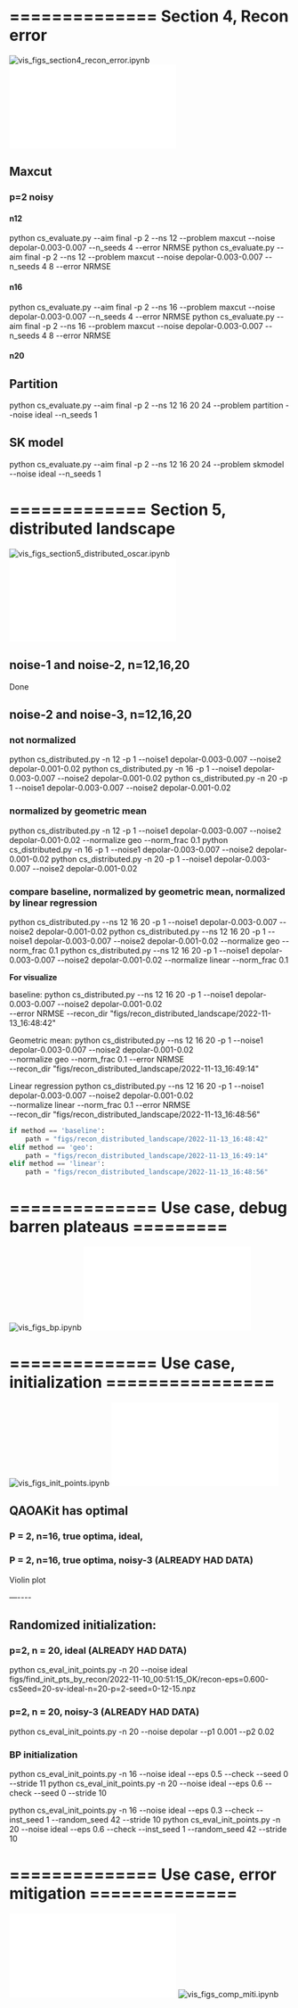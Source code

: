 
# ============== Section 4, Recon error

![vis_figs_section4_recon_error.ipynb](vis_figs_section4_recon_error.ipynb)
![cs_evaluate.py](cs_evaluate.py)

## Maxcut


### p=2 noisy

#### n12
python cs_evaluate.py --aim final -p 2 --ns 12 --problem maxcut --noise depolar-0.003-0.007 --n_seeds 4 --error NRMSE
python cs_evaluate.py --aim final -p 2 --ns 12 --problem maxcut --noise depolar-0.003-0.007 --n_seeds 4 8 --error NRMSE

#### n16
python cs_evaluate.py --aim final -p 2 --ns 16 --problem maxcut --noise depolar-0.003-0.007 --n_seeds 4 --error NRMSE
python cs_evaluate.py --aim final -p 2 --ns 16 --problem maxcut --noise depolar-0.003-0.007 --n_seeds 4 8 --error NRMSE

#### n20

## Partition
python cs_evaluate.py --aim final -p 2 --ns 12 16 20 24 --problem partition --noise ideal --n_seeds 1


## SK model
python cs_evaluate.py --aim final -p 2 --ns 12 16 20 24 --problem skmodel --noise ideal --n_seeds 1


# ============= Section 5, distributed landscape

![vis_figs_section5_distributed_oscar.ipynb](vis_figs_section5_distributed_oscar.ipynb)
![cs_distributed.py](cs_distributed.py)

## noise-1 and noise-2, n=12,16,20

Done

## noise-2 and noise-3, n=12,16,20

### not normalized
python cs_distributed.py -n 12 -p 1 --noise1 depolar-0.003-0.007 --noise2 depolar-0.001-0.02
python cs_distributed.py -n 16 -p 1 --noise1 depolar-0.003-0.007 --noise2 depolar-0.001-0.02
python cs_distributed.py -n 20 -p 1 --noise1 depolar-0.003-0.007 --noise2 depolar-0.001-0.02

### normalized by geometric mean
python cs_distributed.py -n 12 -p 1 --noise1 depolar-0.003-0.007 --noise2 depolar-0.001-0.02 --normalize geo --norm_frac 0.1
python cs_distributed.py -n 16 -p 1 --noise1 depolar-0.003-0.007 --noise2 depolar-0.001-0.02
python cs_distributed.py -n 20 -p 1 --noise1 depolar-0.003-0.007 --noise2 depolar-0.001-0.02

### compare baseline, normalized by geometric mean, normalized by linear regression

python cs_distributed.py --ns 12 16 20 -p 1 --noise1 depolar-0.003-0.007 --noise2 depolar-0.001-0.02
python cs_distributed.py --ns 12 16 20 -p 1 --noise1 depolar-0.003-0.007 --noise2 depolar-0.001-0.02 --normalize geo --norm_frac 0.1
python cs_distributed.py --ns 12 16 20 -p 1 --noise1 depolar-0.003-0.007 --noise2 depolar-0.001-0.02 --normalize linear --norm_frac 0.1

**For visualize**

baseline:
python cs_distributed.py --ns 12 16 20 -p 1 --noise1 depolar-0.003-0.007 --noise2 depolar-0.001-0.02 \
    --error NRMSE --recon_dir "figs/recon_distributed_landscape/2022-11-13_16:48:42"

Geometric mean:
python cs_distributed.py --ns 12 16 20 -p 1 --noise1 depolar-0.003-0.007 --noise2 depolar-0.001-0.02 \
    --normalize geo --norm_frac 0.1 --error NRMSE \
    --recon_dir "figs/recon_distributed_landscape/2022-11-13_16:49:14"

Linear regression
python cs_distributed.py --ns 12 16 20 -p 1 --noise1 depolar-0.003-0.007 --noise2 depolar-0.001-0.02 \
    --normalize linear --norm_frac 0.1 --error NRMSE \
    --recon_dir "figs/recon_distributed_landscape/2022-11-13_16:48:56"


```python
if method == 'baseline':
    path = "figs/recon_distributed_landscape/2022-11-13_16:48:42"
elif method == 'geo':
    path = "figs/recon_distributed_landscape/2022-11-13_16:49:14"
elif method == 'linear':
    path = "figs/recon_distributed_landscape/2022-11-13_16:48:56"
```
# ============== Use case, debug barren plateaus =========

![vis_figs_bp.ipynb](vis_figs_bp.ipynb)
![cs_eval_barren_plateaus.py](cs_eval_barren_plateaus.py)

<!-- ![vis_figs_init_points.ipynb](vis_figs_init_points.ipynb) -->


# ============== Use case, initialization ================

![vis_figs_init_points.ipynb](vis_figs_init_points.ipynb)
![cs_eval_init_points.py](cs_eval_init_points.py)

## QAOAKit has optimal
### P = 2, n=16, true optima, ideal,


### P = 2, n=16, true optima, noisy-3 (ALREADY HAD DATA)

Violin plot

—----

## Randomized initialization:
### p=2, n = 20, ideal (ALREADY HAD DATA)
python cs_eval_init_points.py -n 20 --noise ideal
figs/find_init_pts_by_recon/2022-11-10_00:51:15_OK/recon-eps=0.600-csSeed=20-sv-ideal-n=20-p=2-seed=0-12-15.npz

### p=2, n = 20, noisy-3 (ALREADY HAD DATA)
python cs_eval_init_points.py -n 20 --noise depolar --p1 0.001 --p2 0.02


### BP initialization
python cs_eval_init_points.py -n 16 --noise ideal --eps 0.5 --check --seed 0 --stride 11
python cs_eval_init_points.py -n 20 --noise ideal --eps 0.6 --check --seed 0 --stride 10

python cs_eval_init_points.py -n 16 --noise ideal --eps 0.3 --check --inst_seed 1 --random_seed 42 --stride 10
python cs_eval_init_points.py -n 20 --noise ideal --eps 0.6 --check --inst_seed 1 --random_seed 42 --stride 10


# ============== Use case, error mitigation ==============

![cs_comp_miti.py](cs_comp_miti.py)
![vis_figs_comp_miti.ipynb](vis_figs_comp_miti.ipynb)

